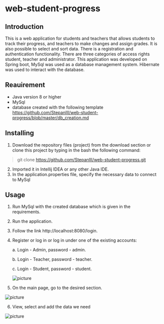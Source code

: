 # web-student-progress

## Introduction
This is a web application for students and teachers that allows students to track their progress, and teachers to make changes and assign grades. It is also possible to select and sort data. There is a registration and authentication functionality. There are three categories of access rights student, teacher and administrator. This application was developed on Spring boot, MySql was used as a database management system. Hibernate was used to interact with the database.

## Reauirement
- Java version 8 or higher
- MySql
- database created with the following template  https://github.com/StepanIII/web-student-progress/blob/master/db_creation.md


## Installing
1. Download the repository files (project) from the download section or clone this project by typing in the bash the following command:
   
> git clone https://github.com/StepanIII/web-student-progress.git

2. Imported it in Intellij IDEA or any other Java IDE.
3. In the application.properties file, specify the necessary data to connect to MySql

## Usage
1. Run MySql with the created database which is given in the requirements.
2. Run the application.
3. Follow the link http://localhost:8080/login.
4. Register or log in or log in under one of the existing accounts:
    
    a. Login - Admin, password - admin. 
    
    b. Login - Teacher, password - teacher. 
    
    c. Login - Student, password - student. 
    
    ![picture](https://github.com/StepanIII/web-student-progress/blob/master/src/main/resources/Screen/1.png?raw=true, "registration")

5. On the main page, go to the desired section.


 ![picture](https://github.com/StepanIII/web-student-progress/blob/master/src/main/resources/Screen/2.png?raw=true, "home_page")

6. View, select and add the data we need    

![picture](https://github.com/StepanIII/web-student-progress/blob/master/src/main/resources/Screen/3.png?raw=true, "registration")
